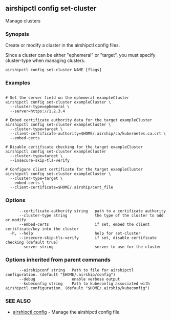 ## airshipctl config set-cluster

Manage clusters

### Synopsis

Create or modify a cluster in the airshipctl config files.

Since a cluster can be either "ephemeral" or "target", you must specify
cluster-type when managing clusters.


```
airshipctl config set-cluster NAME [flags]
```

### Examples

```

# Set the server field on the ephemeral exampleCluster
airshipctl config set-cluster exampleCluster \
  --cluster-type=ephemeral \
  --server=https://1.2.3.4

# Embed certificate authority data for the target exampleCluster
airshipctl config set-cluster exampleCluster \
  --cluster-type=target \
  --client-certificate-authority=$HOME/.airship/ca/kubernetes.ca.crt \
  --embed-certs

# Disable certificate checking for the target exampleCluster
airshipctl config set-cluster exampleCluster
  --cluster-type=target \
  --insecure-skip-tls-verify

# Configure client certificate for the target exampleCluster
airshipctl config set-cluster exampleCluster \
  --cluster-type=target \
  --embed-certs \
  --client-certificate=$HOME/.airship/cert_file

```

### Options

```
      --certificate-authority string   path to a certificate authority
      --cluster-type string            the type of the cluster to add or modify
      --embed-certs                    if set, embed the client certificate/key into the cluster
  -h, --help                           help for set-cluster
      --insecure-skip-tls-verify       if set, disable certificate checking (default true)
      --server string                  server to use for the cluster
```

### Options inherited from parent commands

```
      --airshipconf string   Path to file for airshipctl configuration. (default "$HOME/.airship/config")
      --debug                enable verbose output
      --kubeconfig string    Path to kubeconfig associated with airshipctl configuration. (default "$HOME/.airship/kubeconfig")
```

### SEE ALSO

* [airshipctl config](airshipctl_config.md)	 - Manage the airshipctl config file

